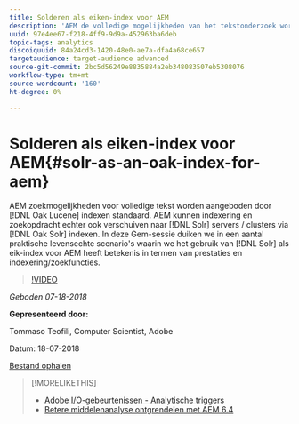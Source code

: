 ```yaml
---
title: Solderen als eiken-index voor AEM
description: 'AEM de volledige mogelijkheden van het tekstonderzoek worden gediend door de indexen van Luik door gebrek. AEM kunnen indexering en zoekopdracht echter ook naar Solr-servers/clusters verschuiven via Eak Solr-indexen. In deze Gem-sessie duiken we in een aantal praktische realistische scenario''s waarin het gebruik van Solr als eiken-index voor AEM zinvol is in termen van prestaties en indexering/zoekfuncties. '
uuid: 97e4ee67-f218-4ff9-9d9a-452963ba6deb
topic-tags: analytics
discoiquuid: 84a24cd3-1420-48e0-ae7a-dfa4a68ce657
targetaudience: target-audience advanced
source-git-commit: 2bc5d56249e8835884a2eb348083507eb5308076
workflow-type: tm+mt
source-wordcount: '160'
ht-degree: 0%

---
```



# Solderen als eiken-index voor AEM{#solr-as-an-oak-index-for-aem}

AEM zoekmogelijkheden voor volledige tekst worden aangeboden door [!DNL Oak Lucene] indexen standaard. AEM kunnen indexering en zoekopdracht echter ook verschuiven naar [!DNL Solr] servers / clusters via [!DNL Oak Solr] indexen. In deze Gem-sessie duiken we in een aantal praktische levensechte scenario&#39;s waarin we het gebruik van [!DNL Solr] als eik-index voor AEM heeft betekenis in termen van prestaties en indexering/zoekfuncties.

>[!VIDEO](https://video.tv.adobe.com/v/23023/?quality=9)

*Geboden 07-18-2018*

**Gepresenteerd door:**

Tommaso Teofili, Computer Scientist, Adobe

Datum: 18-07-2018

[Bestand ophalen](assets/aem-gems-solr-oakaem-071818.pdf)

<!--
[Get back to the Overview](https://helpx.adobe.com/experience-manager/kt/eseminars/gems/aem-index.html)
-->

>[!MORELIKETHIS]
>
>* [Adobe I/O-gebeurtenissen - Analytische triggers](aem-analytics-triggers.md)
>* [Betere middelenanalyse ontgrendelen met AEM 6.4](https://helpx.adobe.com/experience-manager/kt/eseminars/experience-insider/exp-asset-analytics-64.html)


<!-- wrong link, needs to be replaced. removed for now:
>* [Getting the most out of digital interactions with AEM and Analytics](https://helpx.adobe.com/experience-manager/kt/eseminars/ask-the-expert/aem-getting-the-most-out-of-digital-interactions-with-aem-and-analytics.html) 
-->